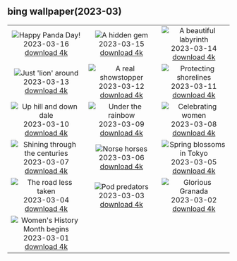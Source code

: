 ## bing wallpaper(2023-03)

|  |  |  |
| :----: | :----: | :----: |
| ![Happy Panda Day!](https://cn.bing.com/th?id=OHR.ChengduPanda_EN-US7206176908_UHD.jpg&pid=hp&w=384&h=216&rs=1&c=4) <br/>2023-03-16 [download 4k](https://cn.bing.com/th?id=OHR.ChengduPanda_EN-US7206176908_UHD.jpg)| ![A hidden gem](https://cn.bing.com/th?id=OHR.AgueroSpain_EN-US7079433596_UHD.jpg&pid=hp&w=384&h=216&rs=1&c=4) <br/>2023-03-15 [download 4k](https://cn.bing.com/th?id=OHR.AgueroSpain_EN-US7079433596_UHD.jpg)| ![A beautiful labyrinth](https://cn.bing.com/th?id=OHR.CyprusMaze_EN-US7012705307_UHD.jpg&pid=hp&w=384&h=216&rs=1&c=4) <br/>2023-03-14 [download 4k](https://cn.bing.com/th?id=OHR.CyprusMaze_EN-US7012705307_UHD.jpg)|
| ![Just 'lion' around](https://cn.bing.com/th?id=OHR.LionessesNap_EN-US6947230556_UHD.jpg&pid=hp&w=384&h=216&rs=1&c=4) <br/>2023-03-13 [download 4k](https://cn.bing.com/th?id=OHR.LionessesNap_EN-US6947230556_UHD.jpg)| ![A real showstopper](https://cn.bing.com/th?id=OHR.TheaterRomania_EN-US6839059395_UHD.jpg&pid=hp&w=384&h=216&rs=1&c=4) <br/>2023-03-12 [download 4k](https://cn.bing.com/th?id=OHR.TheaterRomania_EN-US6839059395_UHD.jpg)| ![Protecting shorelines](https://cn.bing.com/th?id=OHR.LongWharf_EN-US6625072596_UHD.jpg&pid=hp&w=384&h=216&rs=1&c=4) <br/>2023-03-11 [download 4k](https://cn.bing.com/th?id=OHR.LongWharf_EN-US6625072596_UHD.jpg)|
| ![Up hill and down dale](https://cn.bing.com/th?id=OHR.EdaleValley_EN-US6544571023_UHD.jpg&pid=hp&w=384&h=216&rs=1&c=4) <br/>2023-03-10 [download 4k](https://cn.bing.com/th?id=OHR.EdaleValley_EN-US6544571023_UHD.jpg)| ![Under the rainbow](https://cn.bing.com/th?id=OHR.WaimeaRainbow_EN-US1376447893_UHD.jpg&pid=hp&w=384&h=216&rs=1&c=4) <br/>2023-03-09 [download 4k](https://cn.bing.com/th?id=OHR.WaimeaRainbow_EN-US1376447893_UHD.jpg)| ![Celebrating women](https://cn.bing.com/th?id=OHR.IntlWomensDayChange_EN-US1089722389_UHD.jpg&pid=hp&w=384&h=216&rs=1&c=4) <br/>2023-03-08 [download 4k](https://cn.bing.com/th?id=OHR.IntlWomensDayChange_EN-US1089722389_UHD.jpg)|
| ![Shining through the centuries](https://cn.bing.com/th?id=OHR.YuanyangChina_EN-US0997293657_UHD.jpg&pid=hp&w=384&h=216&rs=1&c=4) <br/>2023-03-07 [download 4k](https://cn.bing.com/th?id=OHR.YuanyangChina_EN-US0997293657_UHD.jpg)| ![Norse horses](https://cn.bing.com/th?id=OHR.IcelandHorses_EN-US0725710929_UHD.jpg&pid=hp&w=384&h=216&rs=1&c=4) <br/>2023-03-06 [download 4k](https://cn.bing.com/th?id=OHR.IcelandHorses_EN-US0725710929_UHD.jpg)| ![Spring blossoms in Tokyo](https://cn.bing.com/th?id=OHR.TokyoMoat_EN-US9901957262_UHD.jpg&pid=hp&w=384&h=216&rs=1&c=4) <br/>2023-03-05 [download 4k](https://cn.bing.com/th?id=OHR.TokyoMoat_EN-US9901957262_UHD.jpg)|
| ![The road less taken](https://cn.bing.com/th?id=OHR.PicoVolcano_EN-US0491099827_UHD.jpg&pid=hp&w=384&h=216&rs=1&c=4) <br/>2023-03-04 [download 4k](https://cn.bing.com/th?id=OHR.PicoVolcano_EN-US0491099827_UHD.jpg)| ![Pod predators](https://cn.bing.com/th?id=OHR.OrcaNorway_EN-US0377841310_UHD.jpg&pid=hp&w=384&h=216&rs=1&c=4) <br/>2023-03-03 [download 4k](https://cn.bing.com/th?id=OHR.OrcaNorway_EN-US0377841310_UHD.jpg)| ![Glorious Granada](https://cn.bing.com/th?id=OHR.NegratinSpain_EN-US0285047102_UHD.jpg&pid=hp&w=384&h=216&rs=1&c=4) <br/>2023-03-02 [download 4k](https://cn.bing.com/th?id=OHR.NegratinSpain_EN-US0285047102_UHD.jpg)|
| ![Women's History Month begins](https://cn.bing.com/th?id=OHR.SuffrageMonumentDC_EN-US0188045009_UHD.jpg&pid=hp&w=384&h=216&rs=1&c=4) <br/>2023-03-01 [download 4k](https://cn.bing.com/th?id=OHR.SuffrageMonumentDC_EN-US0188045009_UHD.jpg)|
